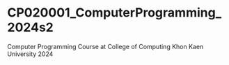 # CP020001_ComputerProgramming_2024s2
Computer Programming Course at College of Computing Khon Kaen University 2024
